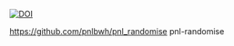 [![DOI](https://zenodo.org/badge/284987410.svg)](https://zenodo.org/badge/latestdoi/284987410)



https://github.com/pnlbwh/pnl_randomise pnl-randomise
